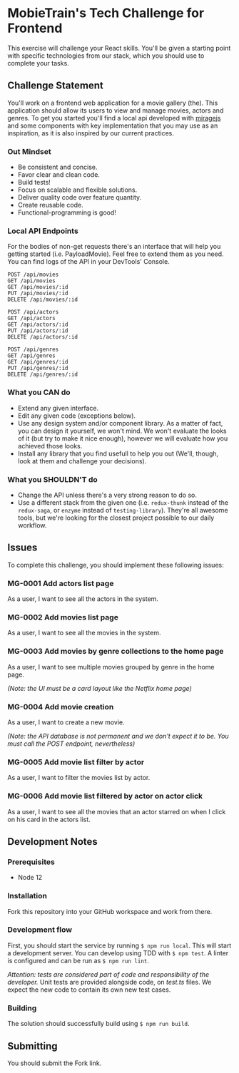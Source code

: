 # MobieTrain's Tech Challenge for Frontend

This exercise will challenge your React skills. You'll be given a starting point with specific technologies from our stack, which you should use to complete your tasks.

## Challenge Statement

You'll work on a frontend web application for a movie gallery (the). This application should allow its users to view and manage movies, actors and genres. To get you started you'll find a local api developed with [miragejs](https://miragejs.com/) and some components with key implementation that you may use as an inspiration, as it is also inspired by our current practices.

### Out Mindset

- Be consistent and concise. 
- Favor clear and clean code.
- Build tests! 
- Focus on scalable and flexible solutions.
- Deliver quality code over feature quantity.
- Create reusable code.
- Functional-programming is good!

### Local API Endpoints

For the bodies of non-get requests there's an interface that will help you getting started (i.e. PayloadMovie). Feel free to extend them as you need. You can find logs of the API in your DevTools' Console.

```
POST /api/movies
GET /api/movies
GET /api/movies/:id
PUT /api/movies/:id
DELETE /api/movies/:id

POST /api/actors
GET /api/actors
GET /api/actors/:id
PUT /api/actors/:id
DELETE /api/actors/:id

POST /api/genres
GET /api/genres
GET /api/genres/:id
PUT /api/genres/:id
DELETE /api/genres/:id
```

### What you CAN do

- Extend any given interface.
- Edit any given code (exceptions below).
- Use any design system and/or component library. As a matter of fact, you can design it yourself, we won't mind. We won't evaluate the looks of it (but try to make it nice enough), however we will evaluate how you achieved those looks.
- Install any library that you find usefull to help you out (We'll, though, look at them and challenge your decisions).

### What you SHOULDN'T do

- Change the API unless there's a very strong reason to do so.
- Use a different stack from the given one (i.e. `redux-thunk` instead of the `redux-saga`, or `enzyme` instead of `testing-library`). They're all awesome tools, but we're looking for the closest project possible to our daily workflow.

## Issues

To complete this challenge, you should implement these following issues:

### MG-0001 Add actors list page

As a user, I want to see all the actors in the system.

### MG-0002 Add movies list page

As a user, I want to see all the movies in the system.

### MG-0003 Add movies by genre collections to the home page

As a user, I want to see multiple movies grouped by genre in the home page.

*(Note: the UI must be a card layout like the Netflix home page)*

### MG-0004 Add movie creation

As a user, I want to create a new movie.

*(Note: the API database is not permanent and we don't expect it to be. You must call the POST endpoint, nevertheless)*

### MG-0005 Add movie list filter by actor

As a user, I want to filter the movies list by actor.

### MG-0006 Add movie list filtered by actor on actor click

As a user, I want to see all the movies that an actor starred on when I click on his card in the actors list.

## Development Notes

### Prerequisites

- Node 12

### Installation

Fork this repository into your GitHub workspace and work from there.

### Development flow
First, you should start the service by running `$ npm run local`. This will start a development server. You can develop using TDD with `$ npm test`. A linter is configured and can be run as `$ npm run lint`.

*Attention: tests are considered part of code and responsibility of the developer.* Unit tests are provided alongside code, on *test.ts* files. We expect the new code to contain its own new test cases.

### Building
The solution should successfully build using `$ npm run build`.

## Submitting

You should submit the Fork link.